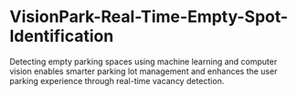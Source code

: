 # VisionPark-Real-Time-Empty-Spot-Identification
Detecting empty parking spaces using machine learning and computer vision enables smarter parking lot management and enhances the user parking experience through real-time vacancy detection.
